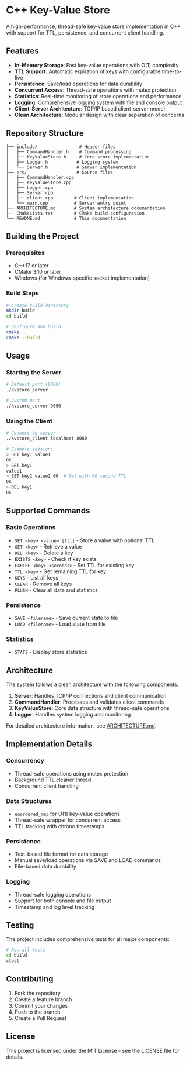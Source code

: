 # C++ Key-Value Store

A high-performance, thread-safe key-value store implementation in C++ with support for TTL, persistence, and concurrent client handling.

## Features

- **In-Memory Storage**: Fast key-value operations with O(1) complexity
- **TTL Support**: Automatic expiration of keys with configurable time-to-live
- **Persistence**: Save/load operations for data durability
- **Concurrent Access**: Thread-safe operations with mutex protection
- **Statistics**: Real-time monitoring of store operations and performance
- **Logging**: Comprehensive logging system with file and console output
- **Client-Server Architecture**: TCP/IP based client-server model
- **Clean Architecture**: Modular design with clear separation of concerns

## Repository Structure

```
├── include/                # Header files
│   ├── CommandHandler.h    # Command processing
│   ├── KeyValueStore.h     # Core store implementation
│   ├── Logger.h           # Logging system
│   └── Server.h           # Server implementation
├── src/                   # Source files
│   ├── CommandHandler.cpp
│   ├── KeyValueStore.cpp
│   ├── Logger.cpp
│   ├── Server.cpp
│   ├── client.cpp        # Client implementation
│   └── main.cpp          # Server entry point
├── ARCHITECTURE.md       # System architecture documentation
├── CMakeLists.txt        # CMake build configuration
└── README.md             # This documentation
```

## Building the Project

### Prerequisites
- C++17 or later
- CMake 3.10 or later
- Windows (for Windows-specific socket implementation)

### Build Steps

```bash
# Create build directory
mkdir build
cd build

# Configure and build
cmake ..
cmake --build .
```

## Usage

### Starting the Server

```bash
# Default port (8080)
./kvstore_server

# Custom port
./kvstore_server 9090
```

### Using the Client

```bash
# Connect to server
./kvstore_client localhost 8080

# Example session:
> SET key1 value1
OK
> GET key1
value1
> SET key2 value2 60  # Set with 60 second TTL
OK
> DEL key1
OK
```

## Supported Commands

### Basic Operations
- `SET <key> <value> [ttl]` - Store a value with optional TTL
- `GET <key>` - Retrieve a value
- `DEL <key>` - Delete a key
- `EXISTS <key>` - Check if key exists
- `EXPIRE <key> <seconds>` - Set TTL for existing key
- `TTL <key>` - Get remaining TTL for key
- `KEYS` - List all keys
- `CLEAR` - Remove all keys
- `FLUSH` - Clear all data and statistics

### Persistence
- `SAVE <filename>` - Save current state to file
- `LOAD <filename>` - Load state from file

### Statistics
- `STATS` - Display store statistics

## Architecture

The system follows a clean architecture with the following components:

1. **Server**: Handles TCP/IP connections and client communication
2. **CommandHandler**: Processes and validates client commands
3. **KeyValueStore**: Core data structure with thread-safe operations
4. **Logger**: Handles system logging and monitoring

For detailed architecture information, see [ARCHITECTURE.md](ARCHITECTURE.md).

## Implementation Details

### Concurrency
- Thread-safe operations using mutex protection
- Background TTL cleaner thread
- Concurrent client handling

### Data Structures
- `unordered_map` for O(1) key-value operations
- Thread-safe wrapper for concurrent access
- TTL tracking with chrono timestamps

### Persistence
- Text-based file format for data storage
- Manual save/load operations via SAVE and LOAD commands
- File-based data durability

### Logging
- Thread-safe logging operations
- Support for both console and file output
- Timestamp and log level tracking

## Testing

The project includes comprehensive tests for all major components:

```bash
# Run all tests
cd build
ctest
```

## Contributing

1. Fork the repository
2. Create a feature branch
3. Commit your changes
4. Push to the branch
5. Create a Pull Request

## License

This project is licensed under the MIT License - see the LICENSE file for details. 